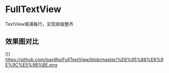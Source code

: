 # FullTextView
TextView填满每行，实现排版整齐

## 效果图对比

![] https://github.com/isayWu/FullTextView/blob/master/%E6%95%88%E6%9E%9C%E5%9B%BE.png
